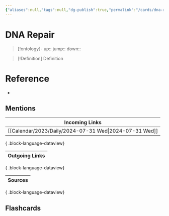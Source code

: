 ```yaml
---
{"aliases":null,"tags":null,"dg-publish":true,"permalink":"/cards/dna-repair/","dgPassFrontmatter":true}
---
```


# DNA Repair

> [!ontology]-
> up:: 
> jump:: 
> down:: 

> [!Definition] Definition

# Reference

- 

## Mentions

| Incoming Links                                            |
| --------------------------------------------------------- |
| [[Calendar/2023/Daily/2024-07-31 Wed\|2024-07-31 Wed]] |

{ .block-language-dataview}

| Outgoing Links |
| -------------- |

{ .block-language-dataview}

| Sources |
| ------- |

{ .block-language-dataview}

## Flashcards